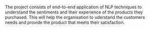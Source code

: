The project consists of end-to-end application of NLP techniques to understand the sentiments and their experience of the products they purchased. This will help the organisation to uderstand the customers needs and provide the product that meets their satisfaction.
